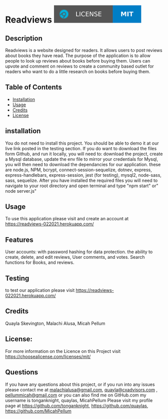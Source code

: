 
# Readviews   ![MIT Badge](https://github.com/tonganknight/Readme-Generator/blob/master/assets/images/License-MIT-blue.svg)                       

## Description

Readviews is a website designed for readers. It allows users to post reviews about books they have read. The purpose of the application is to allow people to look up reviews about books before buying them. Users can upvote and comment on reviews to create a community based outlet for readers who want to do a little research on books before buying them.

## Table of Contents
* [Installation](#installation)
* [Usage](#usage)
* [Credits](#credits)
* [License](#license)
         
## installation 

You do not need to install this project. You should be able to demo it at our live link posted in the testing section. If you do want to download the files form Github, and run it locally, you will need to: download the project, create a Mysql database, update the env file to mirror your credentials for Mysql, you will then need to download the dependancies for our application. these are node.js, NPM, bcrypt, connect-session-sequelize, dotnev, express, express-handlebars, express-session, jest (for testing), mysql2, node-sass, sass, sequelize. After you have installed the required files you will need to navigate to your root directory and open terminal and type "npm start" or" node server.js"

## Usage

To use this application please visit and create an account at https://readviews-022021.herokuapp.com/

## Features

User accounts: with password hashing for data protection. the ability to create, delete, and edit reviews, User comments, and votes. Search functions for Books, and reviews.

## Testing 

to test our application please visit  https://readviews-022021.herokuapp.com/

## Credits

Quayla Skevington, Malachi Alusa, Micah Pellum

## License:

For more information on the Licence on this Project visit https://choosealicense.com/licenses/mit/

## Questions 

If you have any questions about this project, or if you run into any issues please contact me at malachialusa@gmail.com, quayla@cxadvisors.com , pellummicah@gmail.com
or you can also find me on GitHub.com my username is tonganknight, quaylas, MicahPellum Please visit my profile page at https://github.com/tonganknight, https://github.com/quaylas, https://github.com/MicahPellum

